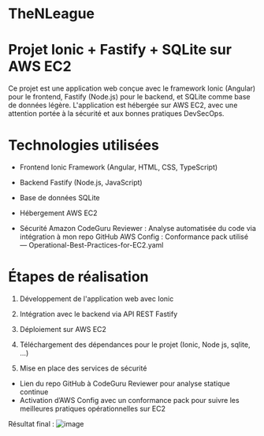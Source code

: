 # TheNLeague

# Projet Ionic + Fastify + SQLite sur AWS EC2
Ce projet est une application web conçue avec le framework Ionic (Angular) pour le frontend, Fastify (Node.js) pour le backend, et SQLite comme base de données légère. L'application est hébergée sur AWS EC2, avec une attention portée à la sécurité et aux bonnes pratiques DevSecOps.

# Technologies utilisées
- Frontend
Ionic Framework (Angular, HTML, CSS, TypeScript)

- Backend
Fastify (Node.js, JavaScript)

- Base de données
SQLite

- Hébergement
AWS EC2

- Sécurité
Amazon CodeGuru Reviewer : Analyse automatisée du code via intégration à mon repo GitHub
AWS Config : Conformance pack utilisé — Operational-Best-Practices-for-EC2.yaml

# Étapes de réalisation
1) Développement de l'application web avec Ionic

2) Intégration avec le backend via API REST Fastify

3) Déploiement sur AWS EC2

4) Téléchargement des dépendances pour le projet (Ionic, Node js, sqlite, ...)
   
5) Mise en place des services de sécurité
  - Lien du repo GitHub à CodeGuru Reviewer pour analyse statique continue
  - Activation d’AWS Config avec un conformance pack pour suivre les meilleures pratiques opérationnelles sur EC2

Résultat final :
![image](https://github.com/user-attachments/assets/f8cba9ed-5004-4c9f-a921-3e1307834e70)
